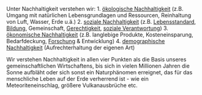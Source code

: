 Unter Nachhaltigkeit verstehen wir: 1. [ökologische
Nachhaltigkeit](ökologische_Nachhaltigkeit "wikilink") (z.B. Umgang mit
natürlichen Lebensgrundlagen und Ressourcen, Reinhaltung von Luft,
Wasser, Erde u.ä.) 2. [soziale
Nachhaltigkeit](soziale_Nachhaltigkeit "wikilink") (z.B.
[Lebensstandard](/wiki/Lebensstandard "wikilink"),
[Bildung](/wiki/Bildung "wikilink"), Gemeinschaft,
[Gerechtigkeit](/wiki/Gerechtigkeit "wikilink"), [soziale
Verantwortung](soziale_Verantwortung "wikilink")) 3. [ökonomische
Nachhaltigkeit](ökonomische_Nachhaltigkeit "wikilink") (z.B. langlebige
Produkte, Kosteneinsparung, Bedarfdeckung,
[Forschung](/wiki/Forschung "wikilink") & Entwicklung) 4. [demographische
Nachhaltigkeit](demographische_Nachhaltigkeit "wikilink")
(Aufrechterhaltung der eigenen Art)

Wir verstehen Nachhaltigkeit in allen vier Punkten als die Basis unseres
gemeinschaftlichen Wirtschaftens, bis sich in vielen Millionen Jahren
die Sonne aufbläht oder sich sonst ein Naturphänomen erreignet, das für
das menschliche Leben auf der Erde verherrend ist - wie ein
Meteoriteneinschlag, größere Vulkanausbrüche etc.
